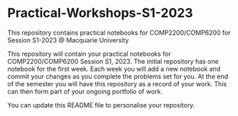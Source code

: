 # Practical-Workshops-S1-2023
This repository contains practical notebooks for COMP2200/COMP6200 for Session S1-2023 @ Macquarie University

This repository will contain your practical notebooks for COMP2200/COMP6200 Session S1, 2023. The initial repository has one notebook for the first week. Each week you will add a new notebook and commit your changes as you complete the problems set for you. At the end of the semester you will have this repository as a record of your work. This can then form part of your ongoing portfolio of work.

You can update this README file to personalise your repository.
